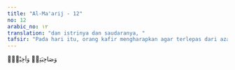 ```yaml
---
title: "Al-Ma'arij - 12"
no: 12
arabic_no: ١٢
translation: "dan istrinya dan saudaranya, "
tafsir: "Pada hari itu, orang kafir mengharapkan agar terlepas dari azab yang mereka derita, dengan menebus diri dengan anak-anak yang mereka banggakan, istri yang mereka cintai, saudara-saudara yang biasa membantu mereka selama hidup di dunia, kaum yang selalu membantu dan melindungi mereka, dan semua manusia yang ada di muka bumi. Karena demikianlah yang biasa mereka lakukan di dunia; menolong teman, keluarga, dan anak-anak mereka, walaupun yang ditolong itu melakukan perbuatan jahat dan zalim."
---
```

وَصَاحِبَتِهٖ وَاَخِيْهِۙ